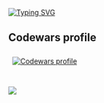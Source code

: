 [![Typing SVG](https://readme-typing-svg.demolab.com?font=Fira&pause=1000&color=03AC07&random=false&width=435&lines=Hi!%F0%9F%91%8B;I'm+software+engineer🔧;Intersted+in+writing+code%F0%9F%92%BB;Hiking%F0%9F%A5%BE;Write+music(multi-instrumentalist)%F0%9F%8E%BC)](https://git.io/typing-svg)
## Codewars profile
<a href="https://www.codewars.com/users/debugger4O4">
  <img align="center" style="margin:0.5rem" src="https://www.codewars.com/users/debugger4O4/badges/large" alt="Codewars profile" />
</a>
<br>
<br>
<br>
<a href="https://github.com/debugger4O4">
  <img align="center" src="https://github-readme-stats.vercel.app/api/top-langs/?username=debugger4O4&title_color=ffffff&text_color=c9cacc&icon_color=2bbc8a&bg_color=1d1f21" />
</a>
